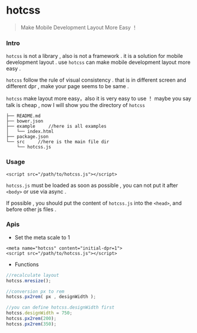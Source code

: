 # hotcss
> Make Mobile Development Layout More Easy ！

### Intro

`hotcss` is not a library , also is not a framework . it is a solution for mobile development layout . use `hotcss` can make mobile development layout more easy . 

`hotcss` follow the rule of visual consistency . that is in different screen and different dpr , make your page seems to be same . 

`hotcss` make layout more easy，also  it is very easy to use ！
maybe you say talk is cheap , now I will show you the directory of `hotcss`
```
├── README.md
├── bower.json
├── example		//here is all examples
│   └── index.html
├── package.json
└── src		//here is the main file dir
    └── hotcss.js
```

### Usage

```
<script src="/path/to/hotcss.js"></script>
``` 

`hotcss.js` must be loaded as soon as possible , you can not put it after `<body>` or use via async .

If possible , you should put the content of `hotcss.js` into the `<head>`, and before other js files . 


### Apis

- Set the meta scale to 1
```
<meta name="hotcss" content="initial-dpr=1">
<script src="/path/to/hotcss.js"></script>
```
- Functions
```javascript
//recalculate layout
hotcss.mresize();

//conversion px to rem
hotcss.px2rem( px , designWidth );

//you can define hotcss.designWidth first
hotcss.designWidth = 750;
hotcss.px2rem(200);
hotcss.px2rem(350);
```